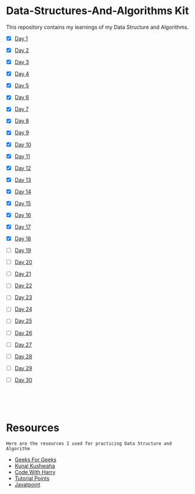# Data-Structures-And-Algorithms Kit
This repository contains my learnings of my Data Structure and Algorithms.

- [x] <a href="https://github.com/lakshay-nasa/DSA-Kit/blob/main/DSA%20Expedition/Time%20and%20Space%20Complexity/T%26S.md">Day 1</a>
- [x] <a href="https://github.com/lakshay-nasa/DSA-Kit/tree/main/DSA%20Expedition/Time%20and%20Space%20Complexity">Day 2</a>
- [x] <a href="https://github.com/lakshay-nasa/DSA-Kit/tree/main/DSA%20Expedition/ADT/">Day 3</a>
- [x] <a href="https://github.com/lakshay-nasa/DSA-Kit/tree/main/DSA%20Expedition/Arrays">Day 4</a>
- [x] <a href="https://github.com/lakshay-nasa/DSA-Kit/tree/main/DSA%20Expedition/Searching">Day 5</a>
- [x] <a href="https://github.com/lakshay-nasa/DSA-Kit/tree/main/DSA%20Expedition/Linked%20List">Day 6</a>
- [x] <a href="https://github.com/lakshay-nasa/DSA-Kit/tree/main/DSA%20Expedition/Linked%20List">Day 7</a>
- [x] <a href="https://github.com/lakshay-nasa/DSA-Kit/tree/main/DSA%20Expedition/Linked%20List">Day 8</a>
- [x] <a href="https://github.com/lakshay-nasa/DSA-Kit/tree/main/DSA%20Expedition/Stack">Day 9</a>
- [x] <a href="https://github.com/lakshay-nasa/DSA-Kit/tree/main/DSA%20Expedition/Stack">Day 10</a>
- [x] <a href="https://github.com/lakshay-nasa/DSA-Kit/tree/main/DSA%20Expedition/Stack/Operations%20On%20Stack/Using%20Linked%20List">Day 11</a>
- [x] <a href="https://github.com/lakshay-nasa/DSA-Kit/tree/main/DSA%20Expedition/Stack/Applications%20Of%20Stack">Day 12</a>
- [x] <a href="https://github.com/lakshay-nasa/DSA-Kit/tree/main/DSA%20Expedition/Queue">Day 13</a>
- [x] <a href="https://github.com/lakshay-nasa/DSA-Kit/tree/main/DSA%20Expedition/Queue">Day 14</a>
- [x] <a href="https://github.com/lakshay-nasa/DSA-Kit/tree/main/DSA%20Expedition/Algorithms">Day 15</a>
- [x] <a href="https://github.com/lakshay-nasa/DSA-Kit/tree/main/DSA%20Expedition/Algorithms">Day 16</a>
- [x] <a href="https://github.com/lakshay-nasa/DSA-Kit/tree/main/DSA%20Expedition/Algorithms">Day 17</a>
- [x] <a href="https://github.com/lakshay-nasa/DSA-Kit/tree/main/DSA%20Expedition/Algorithms">Day 18</a>
- [ ] <a href="https://github.com/lakshay-nasa/DSA-Kit/">Day 19</a>
- [ ] <a href="https://github.com/lakshay-nasa/DSA-Kit/">Day 20</a>
- [ ] <a href="https://github.com/lakshay-nasa/DSA-Kit/">Day 21</a>
- [ ] <a href="https://github.com/lakshay-nasa/DSA-Kit/">Day 22</a>
- [ ] <a href="https://github.com/lakshay-nasa/DSA-Kit/">Day 23</a>
- [ ] <a href="https://github.com/lakshay-nasa/DSA-Kit/">Day 24</a>
- [ ] <a href="https://github.com/lakshay-nasa/DSA-Kit/">Day 25</a>
- [ ] <a href="https://github.com/lakshay-nasa/DSA-Kit/">Day 26</a>
- [ ] <a href="https://github.com/lakshay-nasa/DSA-Kit/">Day 27</a>
- [ ] <a href="https://github.com/lakshay-nasa/DSA-Kit/">Day 28</a>
- [ ] <a href="https://github.com/lakshay-nasa/DSA-Kit/">Day 29</a>
- [ ] <a href="https://github.com/lakshay-nasa/DSA-Kit/">Day 30</a>


<br>
<br>
<br>

# Resources 

    Here are the resources I used for practicing Data Structure and Algorithm

- <a href=""> Geeks For Geeks</a>
- <a href="">Kunal Kushwaha</a>
- <a href="">Code With Harry</a>
- <a href="">Tutorial Points</a>
- <a href="">Javatpoint</a>





